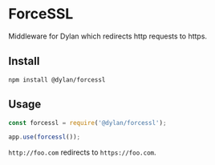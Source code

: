 # ForceSSL

Middleware for Dylan which redirects http requests to https.

## Install

`npm install @dylan/forcessl`

## Usage

``` js
const forcessl = require('@dylan/forcessl');

app.use(forcessl());
```

`http://foo.com` redirects to `https://foo.com`.
